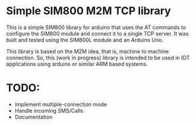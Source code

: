 # Simple SIM800 M2M TCP library

This is a simple SIM800 library for arduino that uses the AT commands to configure the SIM800 module and
connect it to a single TCP server. It was built and tested using the SIM800L module and an Arduino Uno.

This library is based on the M2M idea, that is, machine to machine connection. So, this (work in progress) library
is intended to be used in IOT applications using arduino or similar ARM based systems.

# TODO: 
- Implement multiple-connection mode
- Handle incoming SMS/Calls
- Documentation
